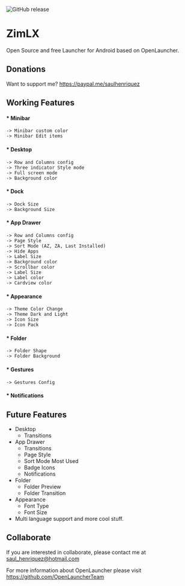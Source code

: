 ![GitHub release](https://raw.githubusercontent.com/otakuhqz/zimlx-metadata-latest/master/en-US/featureGraphic.png)

# ZimLX
Open Source and free Launcher for Android based on OpenLauncher.

## Donations
Want to support me? https://paypal.me/saulhenriquez

## Working Features
#### * Minibar
    -> Minibar custom color
    -> Minibar Edit items

#### * Desktop
    -> Row and Columns config
    -> Three indicator Style mode
    -> Full screen mode
    -> Background color
#### * Dock
    -> Dock Size
    -> Background Size

#### * App Drawer
    -> Row and Columns config
    -> Page Style
    -> Sort Mode (AZ, ZA, Last Installed)
    -> Hide Apps
    -> Label Size
    -> Background color
    -> Scrollbar color
    -> Label Size
    -> Label color
    -> Cardview color


#### * Appearance
    -> Theme Color Change
    -> Theme Dark and Light
    -> Icon Size
    -> Icon Pack

#### * Folder
    -> Folder Shape
    -> Folder Background
#### * Gestures
    -> Gestures Config

#### * Notifications

## Future Features
* Desktop
    * Transitions
* App Drawer
    * Transitions
    * Page Style
    * Sort Mode Most Used
    * Badge Icons
    * Notifications
* Folder
    * Folder Preview
    * Folder Transition
* Appearance
    * Font Type
    * Font Size
* Multi language support and more cool stuff.

## Collaborate
If you are interested in collaborate, please contact me at saul_henriquez@hotmail.com

For more information about OpenLauncher please visit https://github.com/OpenLauncherTeam
